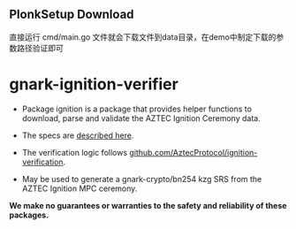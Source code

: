 
## PlonkSetup Download
直接运行 cmd/main.go 文件就会下载文件到data目录，在demo中制定下载的参数路径验证即可


# gnark-ignition-verifier

* Package ignition is a package that provides helper functions to download, parse
and validate the AZTEC Ignition Ceremony data.

* The specs are [described here](https://github.com/AztecProtocol/ignition-verification/blob/c333ec4775045139f86732abfbbd65728404ab7f/Transcript_spec.md).

* The verification logic follows [github.com/AztecProtocol/ignition-verification](https://github.com/AztecProtocol/ignition-verification).

* May be used to generate a gnark-crypto/bn254 kzg SRS from the AZTEC Ignition MPC ceremony.

**We make no guarantees or warranties to the safety and reliability of these packages.**
